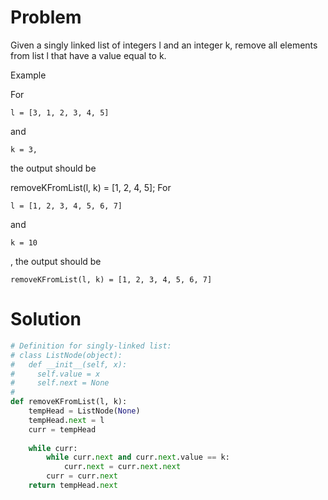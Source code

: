 # Problem
Given a singly linked list of integers l and an integer k, remove all elements from list l that have a value equal to k.

Example

For 

    l = [3, 1, 2, 3, 4, 5] 
and 
    
    k = 3, 
the output should be

removeKFromList(l, k) = [1, 2, 4, 5];
For 

    l = [1, 2, 3, 4, 5, 6, 7] 
and 

    k = 10
  
, the output should be

    removeKFromList(l, k) = [1, 2, 3, 4, 5, 6, 7]

# Solution
```python
# Definition for singly-linked list:
# class ListNode(object):
#   def __init__(self, x):
#     self.value = x
#     self.next = None
#
def removeKFromList(l, k):
    tempHead = ListNode(None)
    tempHead.next = l
    curr = tempHead
    
    while curr:
        while curr.next and curr.next.value == k:
            curr.next = curr.next.next
        curr = curr.next
    return tempHead.next
```
